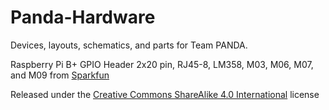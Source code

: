 Panda-Hardware
======

Devices, layouts, schematics, and parts for Team PANDA. 

Raspberry Pi B+ GPIO Header 2x20 pin, RJ45-8, LM358, M03, M06, M07, and M09 from [Sparkfun](https://github.com/sparkfun/SparkFun-Eagle-Libraries)

Released under the [Creative Commons ShareAlike 4.0 International](https://creativecommons.org/licenses/by-sa/4.0/) license
